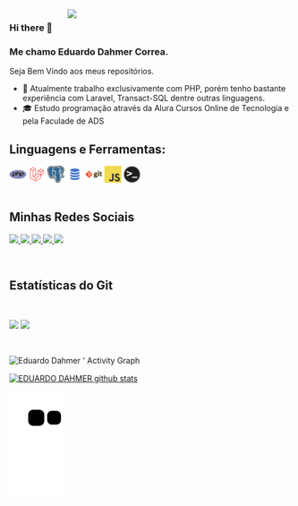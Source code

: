 <img src="https://raw.githubusercontent.com/MicaelliMedeiros/micaellimedeiros/master/image/computer-illustration.png" min-width="400px" max-width="400px" width="400px" align="right">

### Hi there 👋

### Me chamo Eduardo Dahmer Correa.

Seja Bem Vindo aos meus repositórios.
<br/>
- 🌱 Atualmente trabalho exclusivamente com PHP, porém tenho bastante experiência com Laravel, Transact-SQL dentre outras linguagens.
- 🎓 Estudo programação através da Alura Cursos Online de Tecnologia e pela Faculade de ADS

 ## **Linguagens e Ferramentas:** 
 <code><img height="30" src="https://raw.githubusercontent.com/github/explore/80688e429a7d4ef2fca1e82350fe8e3517d3494d/topics/php/php.png"></code>
<code><img height="30" src="https://raw.githubusercontent.com/github/explore/80688e429a7d4ef2fca1e82350fe8e3517d3494d/topics/laravel/laravel.png"></code>
<code><img height="30" src="https://raw.githubusercontent.com/github/explore/2d218e3aa252dc90eef269b34eeec1fbd15dc07/topics/postgresql/postgresql.png"></code>
<code><img height="30" src="https://raw.githubusercontent.com/github/explore/80688e429a7d4ef2fca1e82350fe8e3517d3494d/topics/sql/sql.png"></code>
<code><img height="30" src="https://raw.githubusercontent.com/github/explore/80688e429a7d4ef2fca1e82350fe8e3517d3494d/topics/git/git.png"></code>
<code><img height="30" src="https://raw.githubusercontent.com/github/explore/80688e429a7d4ef2fca1e82350fe8e3517d3494d/topics/javascript/javascript.png"></code>
<code><img height="30" src="https://raw.githubusercontent.com/github/explore/80688e429a7d4ef2fca1e82350fe8e3517d3494d/topics/terminal/terminal.png"></code>
<br>
<br>
 
 ## **Minhas Redes Sociais**
<p align="left">
  <a href="devdahmer99@gmail.com" alt="Gmail" target="_blank">
  <img src="https://img.shields.io/badge/-Gmail-FF0000?style=for-the-badge&logo=gmail&logoColor=white">
  </a> 

  <a href="https://www.linkedin.com/in/edudahmer/" alt="Linkedin" target="blank">
  <img src="https://img.shields.io/badge/LinkedIn-0077B5?style=for-the-badge&logo=linkedin&logoColor=white">
  </a> 
  
  <a href="https://wa.me/5551989275074" alt="WhatsApp" target="_blank">
  <img src="https://img.shields.io/badge/WhatsApp-25D366?style=for-the-badge&logo=whatsapp&logoColor=white">
  </a>

  <a href="https://www.facebook.com/eduardo.dahmer.73/" alt="Facebook" target="blank">
  <img src="https://img.shields.io/badge/Facebook-1877F2?style=for-the-badge&logo=facebook&logoColor=white">
  </a>

  <a href="https://www.instagram.com/dahmer.sh/" alt="Instagram" target="blank">
  <img src="https://img.shields.io/badge/Instagram-E4405F?style=for-the-badge&logo=instagram&logoColor=white">
  </a>
  </p>
 <br>
 
 ## **Estatísticas do Git**

<br/>
<p align="left">
   <img width="49.5%" src="https://github-readme-stats.vercel.app/api?username=devdahmer99&show_icons=true&theme=gruvbox&hide_border=true" />
    <img width="49.5%" src="https://github-readme-streak-stats.herokuapp.com/?user=devdahmer99&theme=gruvbox&hide_border=true" />
  </a>
</p>
<br>

![Eduardo Dahmer ' Activity Graph](https://activity-graph.herokuapp.com/graph?username=devdahmer99&custom_title=Eduardo%20Contribution%20Graph&theme=gruvbox&bg_color=282828&hide_border=true&line=d1a01f&point=c58545)

<a href="https://github.com/devdahmer99">
  <img align="center" src="https://github-readme-stats.vercel.app/api/top-langs/?username=devdahmer99&theme=gruvbox&hide_langs_below=1" alt="EDUARDO DAHMER github stats"/>
</a>

  ![Snake animation](https://github.com/devdahmer99/devdahmer99/blob/output/github-contribution-grid-snake.svg)
 
</div>
